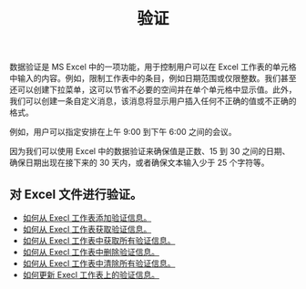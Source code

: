 ﻿---
title: 验证
second_title: Aspose.Cells Cloud Documen
type: docs
url: /zh/validations/
keywords: Working with validations on an Excel file
description: Aspose.Cells Cloud REST API 支持对 Excel 文件进行验证。 SDK支持多种开发语言。它们包括 Android、C#、Go、Java、NodeJS、Perl、PHP、Python、Ruby 和 swift
weight: 100
---
数据验证是 MS Excel 中的一项功能，用于控制用户可以在 Excel 工作表的单元格中输入的内容。例如，限制工作表中的条目，例如日期范围或仅限整数。我们甚至还可以创建下拉菜单，这可以节省不必要的空间并在单个单元格中显示值。此外，我们可以创建一条自定义消息，该消息将显示用户插入任何不正确的值或不正确的格式。

例如，用户可以指定安排在上午 9:00 到下午 6:00 之间的会议。

因为我们可以使用 Excel 中的数据验证来确保值是正数、15 到 30 之间的日期、确保日期出现在接下来的 30 天内，或者确保文本输入少于 25 个字符等。

## 对 Excel 文件进行验证。

- [如何从 Execl 工作表添加验证信息。](/cells/zh/validations/delete/)
- [如何从 Execl 工作表获取验证信息。](/cells/zh/validations/get/)
- [如何从 Execl 工作表中获取所有验证信息。](/cells/zh/validations/get-all/)
- [如何从 Execl 工作表中删除验证信息。](/cells/zh/validations/delete/)
- [如何从 Execl 工作表中清除所有验证信息。](/cells/zh/validations/clear/)
- [如何更新 Execl 工作表上的验证信息。](/cells/zh/validations/update/)
